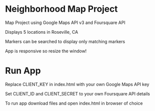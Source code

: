 # Neighborhood Map Project
Map Project using Google Maps API v3 and Foursquare API


Displays 5 locations in Roseville, CA

Markers can be searched to display only matching markers

App is responsive so resize the window!

# Run App
Replace CLIENT_KEY in index.html with your own Google Maps API key

Set CLIENT_ID and CLIENT_SECRET to your own Foursquare API details

To run app download files and open index.html in browser of choice
